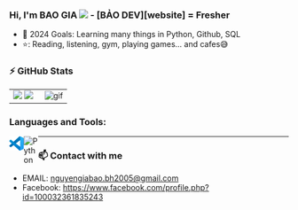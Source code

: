 
### Hi, I'm BAO GIA <img src="https://media.giphy.com/media/hvRJCLFzcasrR4ia7z/giphy.gif" width="25px"> -  [BẢO DEV][website] = Fresher 


- 💪 2024 Goals: Learning many things in Python, Github, SQL
- ⭐: Reading, listening, gym, playing games... and cafes😅

### :zap: GitHub Stats

<table>
<tr>
  <td width="48%">
    <img src="https://github-readme-stats.vercel.app/api?username=BAODEVPRO&show_icons=true&hide=contribs,issues&hide_border=true" />
    <img src="https://github-readme-stats.vercel.app/api/top-langs/?username=BAODEVPRO&layout=compact&show_icons=true&hide_border=true" />
  </td>
  <td width="52%"><img alt="gif" align="right" src=".github/assets/coding-freak.gif"/></td>
</tr>
<table>

### Languages and Tools:
<img align="left" alt="Visual Studio Code" width="26px" src="https://raw.githubusercontent.com/github/explore/80688e429a7d4ef2fca1e82350fe8e3517d3494d/topics/visual-studio-code/visual-studio-code.png" />
<img align="left" alt="Python" width="26px" src="https://upload.wikimedia.org/wikipedia/commons/thumb/0/0a/Python.svg/1200px-Python.svg.png" /> 

---


### 📫 Contact with me
- EMAIL: nguyengiabao.bh2005@gmail.com
- Facebook: https://www.facebook.com/profile.php?id=100032361835243

<!---
BAODEVPRO/BAODEVPRO is a ✨ special ✨ repository because its `README.md` (this file) appears on your GitHub profile.
You can click the Preview link to take a look at your changes.
--->
